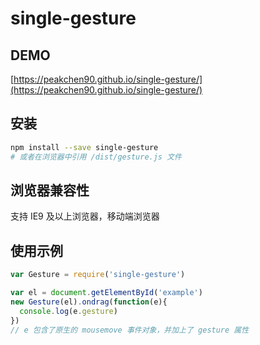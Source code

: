 # single-gesture

## DEMO
[https://peakchen90.github.io/single-gesture/](https://peakchen90.github.io/single-gesture/)

## 安装
```bash
npm install --save single-gesture
# 或者在浏览器中引用 /dist/gesture.js 文件
```

## 浏览器兼容性
支持 IE9 及以上浏览器，移动端浏览器

## 使用示例
```javascript
var Gesture = require('single-gesture')

var el = document.getElementById('example')
new Gesture(el).ondrag(function(e){
  console.log(e.gesture)
})
// e 包含了原生的 mousemove 事件对象，并加上了 gesture 属性
```

